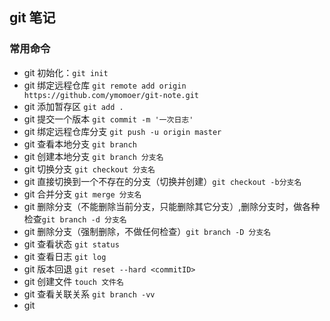 ## git 笔记

### 常用命令

- git 初始化：`git init`
- git 绑定远程仓库 `git remote add origin https://github.com/ymomoer/git-note.git`
- git 添加暂存区 `git add .`
- git 提交一个版本 `git commit -m '一次日志'`
- git 绑定远程仓库分支 `git push -u origin master`
- git 查看本地分支 `git branch`
- git 创建本地分支 `git branch 分支名`
- git 切换分支 `git checkout 分支名`
- git 直接切换到一个不存在的分支（切换并创建）`git checkout -b分支名`
- git 合并分支 `git merge 分支名`
- git 删除分支（不能删除当前分支，只能删除其它分支）,删除分支时，做各种检查`git branch -d 分支名`
- git 删除分支（强制删除，不做任何检查）`git branch -D 分支名`
- git 查看状态 `git status`
- git 查看日志 `git log`
- git 版本回退 `git reset --hard <commitID>`
- git 创建文件 `touch 文件名`
- git 查看关联关系 `git branch -vv`
- git
